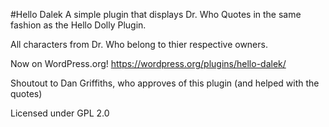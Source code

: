 #Hello Dalek
A simple plugin that displays Dr. Who Quotes in the same fashion as the Hello Dolly Plugin.

All characters from Dr. Who belong to thier respective owners. 

Now on WordPress.org! https://wordpress.org/plugins/hello-dalek/

Shoutout to Dan Griffiths, who approves of this plugin (and helped with the quotes)

Licensed under GPL 2.0
